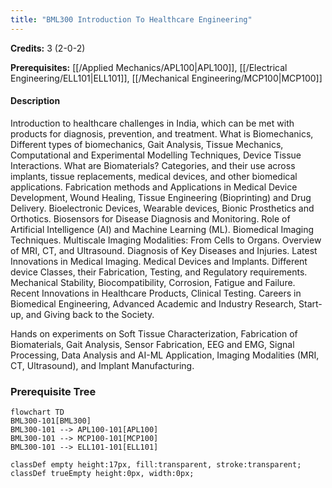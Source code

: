 ```yaml
---
title: "BML300 Introduction To Healthcare Engineering"
---
```

**Credits:** 3 (2-0-2)

**Prerequisites:** [[/Applied Mechanics/APL100|APL100]], [[/Electrical Engineering/ELL101|ELL101]], [[/Mechanical Engineering/MCP100|MCP100]]

#### Description
Introduction to healthcare challenges in India, which can be met with products for diagnosis, prevention, and treatment. What is Biomechanics, Different types of biomechanics, Gait Analysis, Tissue Mechanics, Computational and Experimental Modelling Techniques, Device Tissue Interactions. What are Biomaterials? Categories, and their use across implants, tissue replacements, medical devices, and other biomedical applications. Fabrication methods and Applications in Medical Device Development, Wound Healing, Tissue Engineering (Bioprinting) and Drug Delivery. Bioelectronic Devices, Wearable devices, Bionic Prosthetics and Orthotics. Biosensors for Disease Diagnosis and Monitoring. Role of Artificial Intelligence (AI) and Machine Learning (ML). Biomedical Imaging Techniques. Multiscale Imaging Modalities: From Cells to Organs. Overview of MRI, CT, and Ultrasound. Diagnosis of Key Diseases and Injuries. Latest Innovations in Medical Imaging. Medical Devices and Implants. Different device Classes, their Fabrication, Testing, and Regulatory requirements. Mechanical Stability, Biocompatibility, Corrosion, Fatigue and Failure. Recent Innovations in Healthcare Products, Clinical Testing. Careers in Biomedical Engineering, Advanced Academic and Industry Research, Start-up, and Giving back to the Society.

Hands on experiments on Soft Tissue Characterization, Fabrication of Biomaterials, Gait Analysis, Sensor Fabrication, EEG and EMG, Signal Processing, Data Analysis and AI-ML Application, Imaging Modalities (MRI, CT, Ultrasound), and Implant Manufacturing.

### Prerequisite Tree

```mermaid
flowchart TD
BML300-101[BML300]
BML300-101 --> APL100-101[APL100]
BML300-101 --> MCP100-101[MCP100]
BML300-101 --> ELL101-101[ELL101]

classDef empty height:17px, fill:transparent, stroke:transparent;
classDef trueEmpty height:0px, width:0px;
```